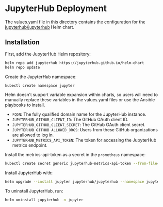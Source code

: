 # JupyterHub Deployment

The values.yaml file in this directory contains the configuration for the [jupyterhub/jupyterhub](https://hub.jupyter.org/helm-chart/) Helm chart.

## Installation

First, add the JupyterHub Helm repository:

```bash
helm repo add jupyterhub https://jupyterhub.github.io/helm-chart
helm repo update
```

Create the JupyterHub namespace:

```bash
kubectl create namespace jupyter
```

Helm doesn't support variable expansion within charts, so users will need to manually replace these variables in the 
values.yaml files or use the Ansible playbooks to install.

- `FQDN`: The fully qualified domain name for the JupyterHub instance. 
- `JUPYTERHUB_GITHUB_CLIENT_ID`: The GitHub OAuth client ID.
- `JUPYTERHUB_GITHUB_CLIENT_SECRET`: The GitHub OAuth client secret.
- `JUPYTERHUB_GITHUB_ALLOWED_ORGS`: Users from these GitHub organizations are allowed to log in.
- `JUPYTERHUB_METRICS_API_TOKEN`: The token for accessing the JupyterHub metrics endpoint.

Install the metrics-api-token as a secret in the `prometheus` namespace:

```bash
kubectl create secret generic jupyterhub-metrics-api-token --from-file=metrics-api-token -n prometheus 
```

Install JupyterHub with:

```bash
helm upgrade --install jupyter jupyterhub/jupyterhub --namespace jupyter --version 4.1.0 --values hub-values.yaml --values auth-values.yaml
```

To uninstall JupyterHub, run:

```bash
helm uninstall jupyterhub -n jupyter
```

